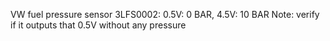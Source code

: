 
VW fuel pressure sensor 3LFS0002: 0.5V: 0 BAR, 4.5V: 10 BAR Note: verify if it outputs that 0.5V without any pressure
